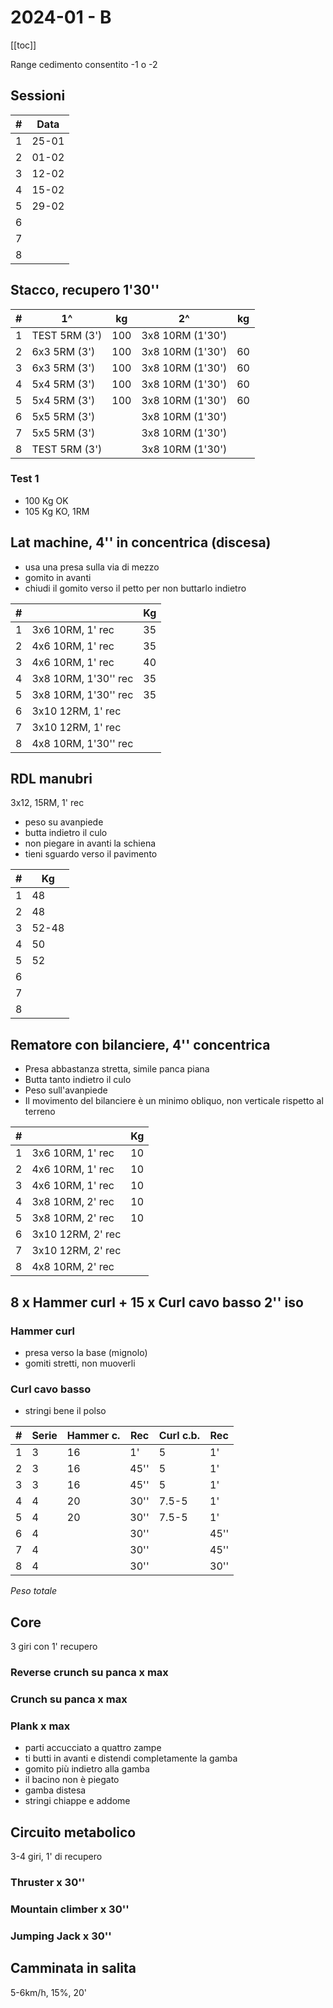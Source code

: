# 2024-01 - B

[[toc]]

Range cedimento consentito -1 o -2

## Sessioni

| #   | Data  |
| --- | ----- |
| 1   | 25-01 |
| 2   | 01-02 |
| 3   | 12-02 |
| 4   | 15-02 |
| 5   | 29-02 |
| 6   |       |
| 7   |       |
| 8   |       |

## Stacco, recupero 1'30''

| #   | 1^            | kg  | 2^               | kg  |
| --- | ------------- | --- | ---------------- | --- |
| 1   | TEST 5RM (3') | 100 | 3x8 10RM (1'30') |     |
| 2   | 6x3 5RM (3')  | 100 | 3x8 10RM (1'30') | 60  |
| 3   | 6x3 5RM (3')  | 100 | 3x8 10RM (1'30') | 60  |
| 4   | 5x4 5RM (3')  | 100 | 3x8 10RM (1'30') | 60  |
| 5   | 5x4 5RM (3')  | 100 | 3x8 10RM (1'30') | 60  |
| 6   | 5x5 5RM (3')  |     | 3x8 10RM (1'30') |     |
| 7   | 5x5 5RM (3')  |     | 3x8 10RM (1'30') |     |
| 8   | TEST 5RM (3') |     | 3x8 10RM (1'30') |     |

### Test 1

- 100 Kg OK
- 105 Kg KO, 1RM

## Lat machine, 4'' in concentrica (discesa)

- usa una presa sulla via di mezzo
- gomito in avanti
- chiudi il gomito verso il petto per non buttarlo indietro

| #   |                      | Kg  |
| --- | -------------------- | --- |
| 1   | 3x6 10RM, 1' rec     | 35  |
| 2   | 4x6 10RM, 1' rec     | 35  |
| 3   | 4x6 10RM, 1' rec     | 40  |
| 4   | 3x8 10RM, 1'30'' rec | 35  |
| 5   | 3x8 10RM, 1'30'' rec | 35  |
| 6   | 3x10 12RM, 1' rec    |     |
| 7   | 3x10 12RM, 1' rec    |     |
| 8   | 4x8 10RM, 1'30'' rec |     |

## RDL manubri

3x12, 15RM, 1' rec

- peso su avanpiede
- butta indietro il culo
- non piegare in avanti la schiena
- tieni sguardo verso il pavimento

| #   | Kg    |
| --- | ----- |
| 1   | 48    |
| 2   | 48    |
| 3   | 52-48 |
| 4   | 50    |
| 5   | 52    |
| 6   |       |
| 7   |       |
| 8   |       |

## Rematore con bilanciere, 4'' concentrica

- Presa abbastanza stretta, simile panca piana
- Butta tanto indietro il culo
- Peso sull'avanpiede
- Il movimento del bilanciere è un minimo obliquo, non verticale rispetto al terreno

| #   |                   | Kg  |
| --- | ----------------- | --- |
| 1   | 3x6 10RM, 1' rec  | 10  |
| 2   | 4x6 10RM, 1' rec  | 10  |
| 3   | 4x6 10RM, 1' rec  | 10  |
| 4   | 3x8 10RM, 2' rec  | 10  |
| 5   | 3x8 10RM, 2' rec  | 10  |
| 6   | 3x10 12RM, 2' rec |     |
| 7   | 3x10 12RM, 2' rec |     |
| 8   | 4x8 10RM, 2' rec  |     |

## 8 x Hammer curl + 15 x Curl cavo basso 2'' iso

### Hammer curl

- presa verso la base (mignolo)
- gomiti stretti, non muoverli

### Curl cavo basso

- stringi bene il polso

| #   | Serie | Hammer c. | Rec  | Curl c.b. | Rec  |
| --- | ----- | --------- | ---- | --------- | ---- |
| 1   | 3     | 16        | 1'   | 5         | 1'   |
| 2   | 3     | 16        | 45'' | 5         | 1'   |
| 3   | 3     | 16        | 45'' | 5         | 1'   |
| 4   | 4     | 20        | 30'' | 7.5-5     | 1'   |
| 5   | 4     | 20        | 30'' | 7.5-5     | 1'   |
| 6   | 4     |           | 30'' |           | 45'' |
| 7   | 4     |           | 30'' |           | 45'' |
| 8   | 4     |           | 30'' |           | 30'' |

*Peso totale*

## Core

3 giri con 1' recupero

### Reverse crunch su panca x max

### Crunch su panca x max

### Plank x max

- parti accucciato a quattro zampe
- ti butti in avanti e distendi completamente la gamba
- gomito più indietro alla gamba
- il bacino non è piegato
- gamba distesa
- stringi chiappe e addome

## Circuito metabolico

3-4 giri, 1' di recupero

### Thruster x 30''

### Mountain climber x 30''

### Jumping Jack x 30''

## Camminata in salita

5-6km/h, 15%, 20'
